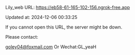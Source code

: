 Lily_web URL: https://eb58-61-165-102-156.ngrok-free.app

Updated at: 2024-12-06 00:33:25

If you cannot open this URL, the server might be down.

Please contact: 

goley04@foxmail.com Or Wechat:GL_yeaH